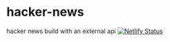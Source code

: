 # hacker-news
hacker news build with an external api
[![Netlify Status](https://api.netlify.com/api/v1/badges/72f52846-b275-42e9-8613-579b84b76a97/deploy-status)](https://app.netlify.com/sites/hackerrnewss/deploys)
